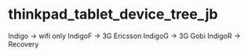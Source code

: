 thinkpad_tablet_device_tree_jb
==============================
Indigo  -> wifi only
IndigoF -> 3G Ericsson
IndigoG -> 3G Gobi
IndigoR -> Recovery

